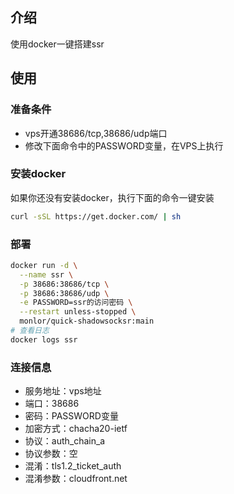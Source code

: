 ## 介绍

使用docker一键搭建ssr

## 使用

### 准备条件
* vps开通38686/tcp,38686/udp端口
* 修改下面命令中的PASSWORD变量，在VPS上执行

### 安装docker
如果你还没有安装docker，执行下面的命令一键安装

```bash
curl -sSL https://get.docker.com/ | sh
```

### 部署
```bash
docker run -d \
  --name ssr \
  -p 38686:38686/tcp \
  -p 38686:38686/udp \
  -e PASSWORD=ssr的访问密码 \
  --restart unless-stopped \
  monlor/quick-shadowsocksr:main
# 查看日志
docker logs ssr
```

### 连接信息

* 服务地址：vps地址
* 端口：38686
* 密码：PASSWORD变量
* 加密方式：chacha20-ietf
* 协议：auth_chain_a
* 协议参数：空
* 混淆：tls1.2_ticket_auth
* 混淆参数：cloudfront.net

